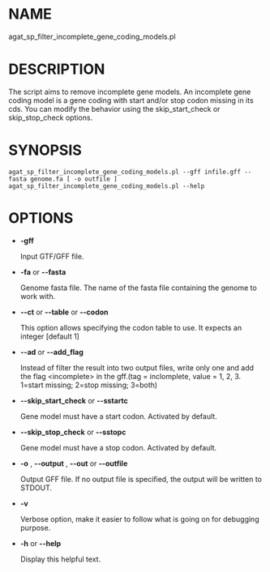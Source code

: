 # NAME

agat\_sp\_filter\_incomplete\_gene\_coding\_models.pl

# DESCRIPTION

The script aims to remove incomplete gene models. An incomplete gene coding model
is a gene coding with start and/or stop codon missing in its cds.
You can modify the behavior using the skip\_start\_check or skip\_stop\_check options.

# SYNOPSIS

```
agat_sp_filter_incomplete_gene_coding_models.pl --gff infile.gff --fasta genome.fa [ -o outfile ]
agat_sp_filter_incomplete_gene_coding_models.pl --help
```

# OPTIONS

- **-gff**

    Input GTF/GFF file.

- **-fa** or **--fasta**

    Genome fasta file.
    The name of the fasta file containing the genome to work with.

- **--ct** or **--table** or **--codon**

    This option allows specifying the codon table to use.
    It expects an integer \[default 1\]

- **--ad** or **--add\_flag**

    Instead of filter the result into two output files, write only one and add the flag &lt;incomplete> in the gff.(tag = inclomplete, value = 1, 2, 3.  1=start missing; 2=stop missing; 3=both)

- **--skip\_start\_check** or **--sstartc**

    Gene model must have a start codon. Activated by default.

- **--skip\_stop\_check** or **--sstopc**

    Gene model must have a stop codon. Activated by default.

- **-o** , **--output** , **--out** or **--outfile**

    Output GFF file.  If no output file is specified, the output will be
    written to STDOUT.

- **-v**

    Verbose option, make it easier to follow what is going on for debugging purpose.

- **-h** or **--help**

    Display this helpful text.

